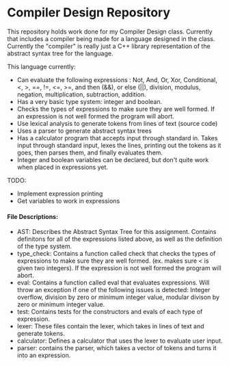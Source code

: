 # Compiler Design Repository
This repository holds work done for my Compiler Design class. Currently that includes a compiler being made for a language designed in the class. Currently the "compiler" is really just a C++ library representation of the abstract syntax tree for the language.

This language currently:
* Can evaluate the following expressions : Not, And, Or, Xor, Conditional, <, >, ==, !=, <=, >=, and then (&&), or else (||), division, modulus, negation, multiplication, subtraction, addition.
* Has a very basic type system: integer and boolean.
* Checks the types of expressions to make sure they are well formed. If an expression is not well formed the program will abort.
* Use lexical analysis to generate tokens from lines of text (source code)
* Uses a parser to generate abstract syntax trees
* Has a calculator program that accepts input through standard in. Takes input through standard input, lexes the lines, printing out the tokens as it goes, then parses them, and finally evaluates them.
* Integer and boolean variables can be declared, but don't quite work when placed in expressions yet.

TODO:
* Implement expression printing
* Get variables to work in expressions

#### File Descriptions:

* AST: Describes the Abstract Syntax Tree for this assignment. Contains definitons for all of the expressions listed above, as well as the definition of the type system.
* type_check: Contains a function called check that checks the types of expressions to make sure they are well formed. (ex. makes sure < is given two integers). If the expression is not well formed the program will abort.
* eval: Contains a function called eval that evaluates expressions. Will throw an exception if one of the following issues is detected: Integer overflow, division by zero or minimum integer value, modular divison by zero or minimum integer value.
* test: Contains tests for the constructors and evals of each type of expression.
* lexer: These files contain the lexer, which takes in lines of text and generate tokens.
* calculator: Defines a calculator that uses the lexer to evaluate user input.
* parser: contains the parser, which takes a vector of tokens and turns it into an expression.
